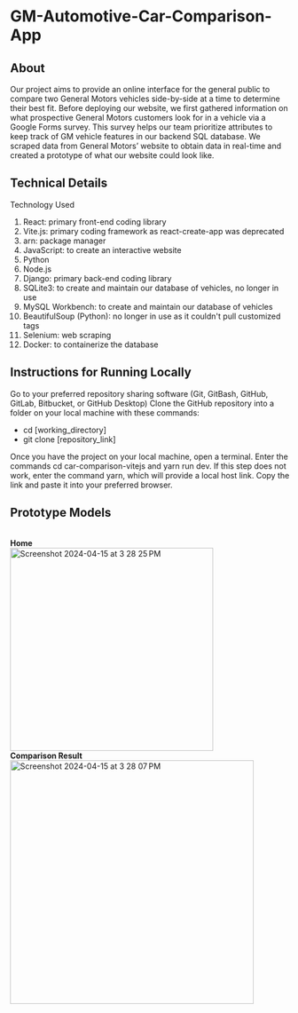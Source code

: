 # GM-Automotive-Car-Comparison-App
<h2>About</h2>
Our project aims to provide an online interface for the general public to compare two General Motors vehicles side-by-side at a time to determine their best fit. Before deploying our website, we first gathered information on what prospective General Motors customers look for in a vehicle via a Google Forms survey. This survey helps our team prioritize attributes to keep track of GM vehicle features in our backend SQL database. We scraped data from General Motors’ website to obtain data in real-time and created a prototype of what our website could look like.

<h2>Technical Details</h2>
Technology Used
<ol>

<li>React: primary front-end coding library
<li>Vite.js: primary coding framework as react-create-app was deprecated
<li>arn: package manager
<li>JavaScript: to create an interactive website
<li>Python
<li>Node.js
<li>Django: primary back-end coding library
<li>SQLite3: to create and maintain our database of vehicles, no longer in use
<li>MySQL Workbench: to create and maintain our database of vehicles
<li>BeautifulSoup (Python): no longer in use as it couldn't pull customized tags
<li>Selenium: web scraping
<li>Docker: to containerize the database
</ol>

<h2>Instructions for Running Locally</h2>
Go to your preferred repository sharing software (Git, GitBash, GitHub, GitLab, Bitbucket, or GitHub Desktop)
Clone the GitHub repository into a folder on your local machine with these commands:
<br>
<ul> 
  <li>cd [working_directory]
 <li>git clone [repository_link]
</ul>
Once you have the project on your local machine, open a terminal. Enter the commands cd car-comparison-vitejs and yarn run dev.
If this step does not work, enter the command yarn, which will provide a local host link. Copy the link and paste it into your preferred browser.

<h2>Prototype Models</h2>

<br>**Home**<br><img width="366" alt="Screenshot 2024-04-15 at 3 28 25 PM" src="https://github.com/MTUHIDE/GM-Automotive-Car-Comparison-App/assets/70418825/65da1df4-4a0a-42a2-a624-76c8968cde1a"> 
<br>**Comparison Result**<br><img width="439" alt="Screenshot 2024-04-15 at 3 28 07 PM" src="https://github.com/MTUHIDE/GM-Automotive-Car-Comparison-App/assets/70418825/8b88f641-e99c-4838-aa58-8d7ee2ddfc37">


